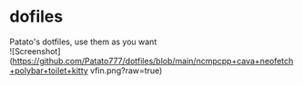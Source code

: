 # dofiles
Patato's dotfiles, use them as you want\
![Screenshot](https://github.com/Patato777/dotfiles/blob/main/ncmpcpp+cava+neofetch+polybar+toilet+kitty vfin.png?raw=true)
